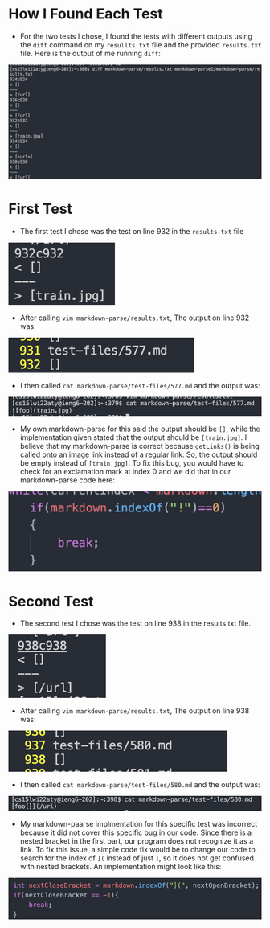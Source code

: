 # How I Found Each Test

- For the two tests I chose, I found the tests with different outputs using the `diff` command on my `resullts.txt` file and the provided `results.txt` file. Here is the output of me running `diff`:


![image](diff.png)

# First Test 

- The first test I chose was the test on line 932 in the `results.txt` file 

![image](diff1.png)

- After calling `vim markdown-parse/results.txt`,  The output on line 932 was:

![image](932.png)

- I then called `cat markdown-parse/test-files/577.md` and the output was:

![image](test1.png)

- My own markdown-parse for this said the output should be `[]`, while the implementation given stated that the output should be `[train.jpg]`. I believe that my markdown-parse is correct because `getLinks()` is being called onto an image link instead of a regular link. So, the output should be empty instead of `[train.jpg]`. To fix this bug, you would have to check for an exclamation mark at index 0 and we did that in our markdown-parse code here:

![image](fix.png)

# Second Test

- The second test I chose was the test on line 938 in the results.txt file.

![image](diff2.png)

- After calling `vim markdown-parse/results.txt`,  The output on line 938 was:

![image](938.png)

- I then called `cat markdown-parse/test-files/580.md` and the output was: 

![image](test2.png)

- My markdown-paarse implmentation for this specific test was incorrect because it did not cover this specific bug in our code. Since there is a nested bracket in the first part, our program does not recognize it as a link. To fix this issue, a simple code fix would be to change our code to search for the index of `](` instead of just `]`, so it does not get confused with nested brackets. An implementation might look like this:

![image](fix2.png)




